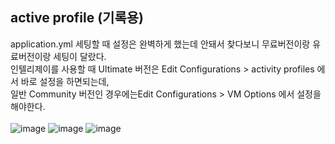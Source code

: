 ## active profile (기록용)
application.yml 세팅할 때 설정은 완벽하게 했는데 안돼서 찾다보니 무료버전이랑 유료버전이랑 세팅이 달랐다.<br>
인텔리제이를 사용할 때 Ultimate 버전은 Edit Configurations > activity profiles 에서 바로 설정을 하면되는데,<br>
일반 Community 버전인 경우에는Edit Configurations > VM Options 에서 설정을 해야한다.<br> 
<br> 
![image](https://user-images.githubusercontent.com/62210870/196687533-e1807cca-a0f0-4e93-8d30-0ac00fe20c6c.png)
![image](https://user-images.githubusercontent.com/62210870/196687132-ce5c9734-9939-48be-97d0-cb3382fe4322.png)
![image](https://user-images.githubusercontent.com/62210870/196687357-9b4b382c-9dc3-45a5-bd87-c0b140970613.png)
<br>
<br>
